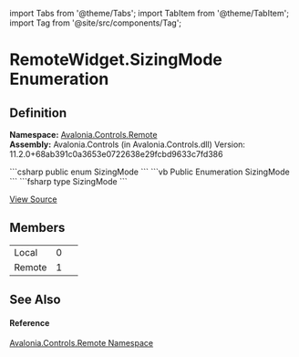 import Tabs from '@theme/Tabs'; 
import TabItem from '@theme/TabItem'; 
import Tag from '@site/src/components/Tag'; 

# RemoteWidget.SizingMode Enumeration




## Definition
**Namespace:** <a href="N_Avalonia_Controls_Remote">Avalonia.Controls.Remote</a>  
**Assembly:** Avalonia.Controls (in Avalonia.Controls.dll) Version: 11.2.0+68ab391c0a3653e0722638e29fcbd9633c7fd386

<Tabs groupId="api-code-preview">
<TabItem value="csharp" label="C#">
```csharp
public enum SizingMode
```
</TabItem>
<TabItem value="vb" label="VB">
```vb
Public Enumeration SizingMode
```
</TabItem>
<TabItem value="fsharp" label="F#">
```fsharp
type SizingMode
```
</TabItem>
</Tabs>



<a href="https://github.com/AvaloniaUI/Avalonia/tree/master/srcAvalonia.Controls/Remote/RemoteWidget.cs" title="View the source code">View Source</a>



## Members
<table>
<tr>
<td>Local</td>
<td>0</td>
<td> </td>
</tr>
<tr>
<td>Remote</td>
<td>1</td>
<td> </td>
</tr>
</table>

## See Also


#### Reference
<a href="N_Avalonia_Controls_Remote">Avalonia.Controls.Remote Namespace</a>  
